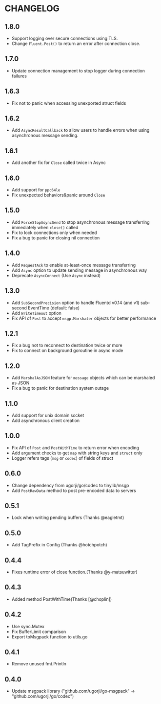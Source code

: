 # CHANGELOG

## 1.8.0
* Support logging over secure connections using TLS.
* Change `Fluent.Post()` to return an error after connection close.

## 1.7.0
* Update connection management to stop logger during connection failures

## 1.6.3
* Fix not to panic when accessing unexported struct fields

## 1.6.2
* Add `AsyncResultCallback` to allow users to handle errors when using asynchronous message sending. 

## 1.6.1
* Add another fix for `Close` called twice in Async

## 1.6.0
* Add support for `ppc64le`
* Fix unexpected behaviors&panic around `Close`

## 1.5.0
* Add `ForceStopAsyncSend` to stop asynchronous message transferring immediately when `close()` called
* Fix to lock connections only when needed
* Fix a bug to panic for closing nil connection

## 1.4.0
* Add `RequestAck` to enable at-least-once message transferring
* Add `Async` option to update sending message in asynchronous way
* Deprecate `AsyncConnect` (Use `Async` instead)

## 1.3.0
* Add `SubSecondPrecision` option to handle Fluentd v0.14 (and v1) sub-second EventTime (default: false)
* Add `WriteTimeout` option
* Fix API of `Post` to accept `msgp.Marshaler` objects for better performance

## 1.2.1
* Fix a bug not to reconnect to destination twice or more
* Fix to connect on background goroutine in async mode

## 1.2.0
* Add `MarshalAsJSON` feature for `message` objects which can be marshaled as JSON
* Fix a bug to panic for destination system outage

## 1.1.0
 * Add support for unix domain socket
 * Add asynchronous client creation

## 1.0.0
 * Fix API of `Post` and `PostWithTime` to return error when encoding
 * Add argument checks to get `map` with string keys and `struct` only
 * Logger refers tags (`msg` or `codec`) of fields of struct

## 0.6.0
 * Change dependency from ugorji/go/codec to tinylib/msgp
 * Add `PostRawData` method to post pre-encoded data to servers

## 0.5.1
 * Lock when writing pending buffers (Thanks @eagletmt)

## 0.5.0
 * Add TagPrefix in Config (Thanks @hotchpotch)

## 0.4.4
 * Fixes runtime error of close function.(Thanks @y-matsuwitter)

## 0.4.3
 * Added method PostWithTime(Thanks [@choplin])

## 0.4.2
 * Use sync.Mutex
 * Fix BufferLimit comparison
 * Export toMsgpack function to utils.go

## 0.4.1
 * Remove unused fmt.Println

## 0.4.0
 * Update msgpack library ("github.com/ugorji/go-msgpack" -> "github.com/ugorji/go/codec")
